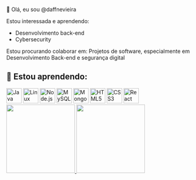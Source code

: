 👋 Olá, eu sou @daffnevieira

Estou interessada e aprendendo:
- Desenvolvimento back-end
- Cybersecurity
  
Estou procurando colaborar em:
Projetos de software, especialmente em Desenvolvimento Back-end e segurança digital

## 🚀 Estou aprendendo:
<div>
  <img loading="lazy" src="https://cdn.jsdelivr.net/gh/devicons/devicon/icons/java/java-original.svg" width="40" height="40" alt="Java"/>
  <img loading="lazy" src="https://cdn.jsdelivr.net/gh/devicons/devicon/icons/linux/linux-original.svg" width="40" height="40" alt="Linux"/>
  <img loading="lazy" src="https://cdn.jsdelivr.net/gh/devicons/devicon/icons/nodejs/nodejs-original.svg" width="40" height="40" alt="Node.js"/>
  <img loading="lazy" src="https://cdn.jsdelivr.net/gh/devicons/devicon/icons/mysql/mysql-original.svg" width="40" height="40" alt="MySQL"/>
  <img loading="lazy" src="https://cdn.jsdelivr.net/gh/devicons/devicon/icons/mongodb/mongodb-original.svg" width="40" height="40" alt="MongoDB"/>
  <img loading="lazy" src="https://cdn.jsdelivr.net/gh/devicons/devicon/icons/html5/html5-original.svg" width="40" height="40" alt="HTML5"/>
  <img loading="lazy" src="https://cdn.jsdelivr.net/gh/devicons/devicon/icons/css3/css3-original.svg" width="40" height="40" alt="CSS3"/>
  <img loading="lazy" src="https://cdn.jsdelivr.net/gh/devicons/devicon/icons/react/react-original.svg" width="40" height="40" alt="React"/>

</div>
<div>
  <a href="https://github.com/daffnevieira"> 
    <img loading="lazy" height="180em" src="https://github-readme-stats.vercel.app/api/top-langs/?username=daffnevieira&layout=compact&langs_count=7&theme=dracula"/>
    <img loading="lazy" height="180em" src="https://github-readme-stats.vercel.app/api?username=daffnevieira&show_icons=true&theme=dracula&include_all_commits=true&count_private=true"/>
  </a>
</div>

